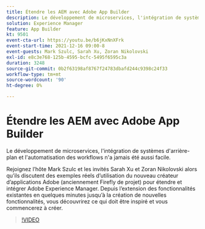 ```yaml
---
title: Étendre les AEM avec Adobe App Builder
description: Le développement de microservices, l'intégration de systèmes d'arrière-plan et l'automatisation des workflows n'a jamais été aussi facile.
solution: Experience Manager
feature: App Builder
kt: 9501
event-cta-url: https://youtu.be/b6jKxNnXFrk
event-start-time: 2021-12-16 09:00-8
event-guests: Mark Szulc, Sarah Xu, Zoran Nikolovski
exl-id: e8c3e768-125b-4595-bcfc-5495f6595c3a
duration: 3248
source-git-commit: 0b2f63198af8767f24783dbafd244c9398c24f33
workflow-type: tm+mt
source-wordcount: '90'
ht-degree: 0%

---
```


# Étendre les AEM avec Adobe App Builder

Le développement de microservices, l&#39;intégration de systèmes d&#39;arrière-plan et l&#39;automatisation des workflows n&#39;a jamais été aussi facile.

Rejoignez l’hôte Mark Szulc et les invités Sarah Xu et Zoran Nikolovski alors qu’ils discutent des exemples réels d’utilisation du nouveau créateur d’applications Adobe (anciennement Firefly de projet) pour étendre et intégrer Adobe Experience Manager.  Depuis l’extension des fonctionnalités existantes en quelques minutes jusqu’à la création de nouvelles fonctionnalités, vous découvrirez ce qui doit être inspiré et vous commencerez à créer.

>[!VIDEO](https://video.tv.adobe.com/v/339319/?quality=12&learn=on)

